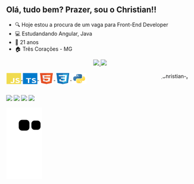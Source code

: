 ## Olá, tudo bem? Prazer, sou o Christian!!

  <ul>
  <li>🔍 Hoje estou a procura de um vaga para Front-End Developer</li>
  <li>💻 Estudandando Angular, Java</li>
  <li> 📅 21 anos </li>
  <li> 🏠 Três Corações - MG </li>
  </ul>
<div align="center">
  <a href="https://github.com/Christian-Kern-S">
  <img height="180em" src="https://github-readme-stats.vercel.app/api?username=Christian-Kern-S&show_icons=true&theme=tokyonight&include_all_commits=true&count_private=true"/>
  <img height="180em" src="https://github-readme-stats.vercel.app/api/top-langs/?username=Christian-Kern-S&layout=compact&langs_count=7&theme=tokyonight"/>
</div>
<div style="display: inline_block"><br>
  <img align="center" alt="Christian-Js" height="30" width="40" src="https://raw.githubusercontent.com/devicons/devicon/master/icons/javascript/javascript-plain.svg">
  <img align="center" alt="Christian-Ts" height="30" width="40" src="https://raw.githubusercontent.com/devicons/devicon/master/icons/typescript/typescript-plain.svg">
  <img align="center" alt="Christian-HTML" height="30" width="40" src="https://raw.githubusercontent.com/devicons/devicon/master/icons/html5/html5-original.svg">
  <img align="center" alt="Christian-CSS" height="30" width="40" src="https://raw.githubusercontent.com/devicons/devicon/master/icons/css3/css3-original.svg">
  <img align="center" alt="Christian-Python" height="30" width="40" src="https://raw.githubusercontent.com/devicons/devicon/master/icons/python/python-original.svg">
  <img align="right" alt="Christian-pic" height="150" style="border-radius:50px;" src="https://cdn.discordapp.com/attachments/910241894750101568/1029565128259141663/download20221002015401.png?width=676&height=676">
</div>
  
  ##
 
<div> 

  <a href="https://instagram.com/rafaballerini" target="_blank"><img src="https://img.shields.io/badge/-Instagram-%23E4405F?style=for-the-badge&logo=instagram&logoColor=white" target="_blank"></a>
  <a href = "mailto:contatorafaballerini@gmail.com"><img src="https://img.shields.io/badge/-Gmail-%23333?style=for-the-badge&logo=gmail&logoColor=white" target="_blank"></a>
  <a href="https://www.linkedin.com/in/rafaella-ballerini-45875016a" target="_blank"><img src="https://img.shields.io/badge/-LinkedIn-%230077B5?style=for-the-badge&logo=linkedin&logoColor=white" target="_blank"></a>
  <a href="https://api.whatsapp.com/send/?phone=%2B553599785894&text&type=phone_number&app_absent=0" target="_blank"><img src="https://img.shields.io/badge/WhatsApp-25D366?style=for-the-badge&logo=whatsapp&logoColor=white" target="_blank"></a>  
 
  ![Snake animation](https://github.com/Christian-Kern-S/Christian-Kern-S/blob/output/github-contribution-grid-snake.svg)
 
</div>

